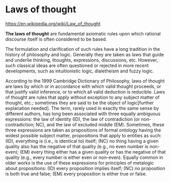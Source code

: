 # Laws of thought

https://en.wikipedia.org/wiki/Law_of_thought

**The laws of thought** are fundamental axiomatic rules upon which rational discourse itself is often considered to be based.

The formulation and clarification of such rules have a long tradition in the history of philosophy and logic. Generally they are taken as laws that guide and underlie thinking, thoughts, expressions, discussions, etc. However, such classical ideas are often questioned or rejected in more recent developments, such as intuitionistic logic, dialetheism and fuzzy logic.

According to the 1999 Cambridge Dictionary of Philosophy, laws of thought are laws by which or in accordance with which valid thought proceeds, or that justify valid inference, or to which all valid deduction is reducible. Laws of thought are rules that apply without exception to any subject matter of thought, etc.; sometimes they are said to be the object of logic[further explanation needed]. The term, rarely used in exactly the same sense by different authors, has long been associated with three equally ambiguous expressions: the law of identity (ID), the law of contradiction (or non-contradiction; NC), and the law of excluded middle (EM). Sometimes, these three expressions are taken as propositions of formal ontology having the widest possible subject matter, propositions that apply to entities as such: (ID), everything is (i.e., is identical to) itself; (NC) no thing having a given quality also has the negative of that quality (e.g., no even number is non-even); (EM) every thing either has a given quality or has the negative of that quality (e.g., every number is either even or non-even). Equally common in older works is the use of these expressions for principles of metalogic about propositions: (ID) every proposition implies itself; (NC) no proposition is both true and false; (EM) every proposition is either true or false.
